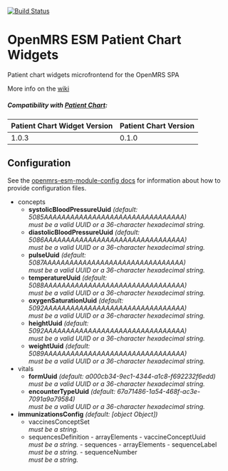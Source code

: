[![Build Status](https://travis-ci.org/openmrs/openmrs-esm-patient-chart-widgets.svg?branch=master)](https://travis-ci.org/openmrs/openmrs-esm-patient-chart-widgets)

# OpenMRS ESM Patient Chart Widgets

Patient chart widgets microfrontend for the OpenMRS SPA

More info on the [wiki][]

[wiki]: https://wiki.openmrs.org/display/projects/openmrs-esm-patient-chart

##### Compatibility with [Patient Chart](https://github.com/openmrs/openmrs-esm-patient-chart):

| Patient Chart Widget Version | Patient Chart Version |
| ---------------------------- | --------------------- |
| 1.0.3                        | 0.1.0                 |

## Configuration

<!-- GENERATED BY OPENMRS CONFIG CLI -->

See the [openmrs-esm-module-config docs](https://github.com/openmrs/openmrs-esm-module-config#openmrs-esm-module-config)
for information about how to provide configuration files.

- concepts
  - **systolicBloodPressureUuid** _(default: 5085AAAAAAAAAAAAAAAAAAAAAAAAAAAAAAAA)_\
    _must be a valid UUID or a 36-character hexadecimal string._
  - **diastolicBloodPressureUuid** _(default: 5086AAAAAAAAAAAAAAAAAAAAAAAAAAAAAAAA)_\
    _must be a valid UUID or a 36-character hexadecimal string._
  - **pulseUuid** _(default: 5087AAAAAAAAAAAAAAAAAAAAAAAAAAAAAAAA)_\
    _must be a valid UUID or a 36-character hexadecimal string._
  - **temperatureUuid** _(default: 5088AAAAAAAAAAAAAAAAAAAAAAAAAAAAAAAA)_\
    _must be a valid UUID or a 36-character hexadecimal string._
  - **oxygenSaturationUuid** _(default: 5092AAAAAAAAAAAAAAAAAAAAAAAAAAAAAAAA)_\
    _must be a valid UUID or a 36-character hexadecimal string._
  - **heightUuid** _(default: 5092AAAAAAAAAAAAAAAAAAAAAAAAAAAAAAAA)_\
    _must be a valid UUID or a 36-character hexadecimal string._
  - **weightUuid** _(default: 5089AAAAAAAAAAAAAAAAAAAAAAAAAAAAAAAA)_\
    _must be a valid UUID or a 36-character hexadecimal string._
- vitals
  - **formUuid** _(default: a000cb34-9ec1-4344-a1c8-f692232f6edd)_\
    _must be a valid UUID or a 36-character hexadecimal string._
  - **encounterTypeUuid** _(default: 67a71486-1a54-468f-ac3e-7091a9a79584)_\
    _must be a valid UUID or a 36-character hexadecimal string._
- **immunizationsConfig** _(default: [object Object])_
  - vaccinesConceptSet\
    _must be a string._
  - sequencesDefinition - arrayElements - vaccineConceptUuid\
     _must be a string._ - sequences - arrayElements - sequenceLabel\
     _must be a string._ - sequenceNumber\
     _must be a string._
    <!-- END OF GENERATED -->
